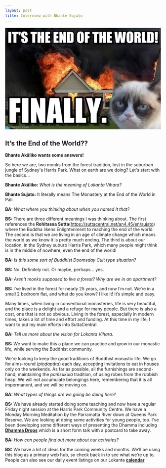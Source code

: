 ```yaml
---
layout: post
title: Interview with Bhante Sujato
---
```



![Grumpy the Cat in front of a burning house](https://raw.githubusercontent.com/lokanta/lokanta.github.io/master/grumpy%20the%20cat.jpg)

## It’s the End of the World?? 

**Bhante Akāliko wants some answers!**


So here we are, two monks from the forest tradition, lost in the suburban jungle of Sydney's Harris Park. What on earth are we doing? Let's start with the basics...

**Bhante Akāliko:** *What is the meaning of Lokanta Vihara?*

**Bhante Sujato:** It literally means The Monastery at the End of the World in Pāli.

**BA:** *What where you thinking about when you named it that?*

**BS:** There are three different meanings I was thinking about. The first references the **Rohitassa Sutta**(https://suttacentral.net/an4.45/en/sujato) where the Buddha likens Enlightenment to reaching the end of the world. The second is that we are living in an age of climate change which means the world as we know it is pretty much ending. The third is about our location, in the Sydney suburb Harris Park, which many people might think is in the middle of nowhere; even the end of the world!   

**BA:** *Is this some sort of Buddhist Doomsday Cult type situation?*

**BS:** No. Definitely not. Or maybe, perhaps… yes.

**BA:** *Aren't monks supposed to live a forest? Why are we in an apartment?*

**BS:** I’ve lived in the forest for nearly 25 years, and now I’m not. We’re in a small 2 bedroom flat, and what do you know? I like it! It’s simple and easy.

Many times, when living in conventional monasteries, life is very beautiful, and the place is a delight and a refuge for many people. But there is also a cost, one that is not so obvious. Living in the forest, especially in modern times, takes a lot of time and effort and funding. At this time in my life, I want to put my main efforts into SuttaCentral.

**BA:** *Tell us more about the vision for Lokanta Vihara.*

**BS:** We want to make this a place we can practice and grow in our monastic life, while serving the Buddhist community.

We’re looking to keep the good traditions of Buddhist monastic life. We go for alms-round (*piṇḍapāta*) each day, accepting invitations to eat in houses only on the weekends. As far as possible, all the furnishings are second-hand, maintaining the *paṁsukula* tradition, of using robes from the rubbish heap. We will not accumulate belongings here, remembering that it is all impermanent, and we will be moving on.

**BA:** *What types of things are we going be doing here?*

**BS:** We have already started doing some teaching and now have a regular Friday night session at the Harris Park Community Centre. We have a Monday Morning Meditation by the Parramatta River down at Queens Park Reserve. We are looking at doing some activities for young people, too.  I’ve been developing some different ways of presenting the Dhamma including [**Dhamma Drops**](https://lokanta.github.io/drops/) which is a short form talk with a postcard to take away.

**BA:** *How can people find out more about our activities?*

**BS:** We have a lot of ideas for the coming weeks and months. We’ll be using this blog as a primary web hub, so check back in to see what we’re up to. People can also see our daily event listings on our Lokanta [**calendar**](https://lokanta.github.io/happenings)

